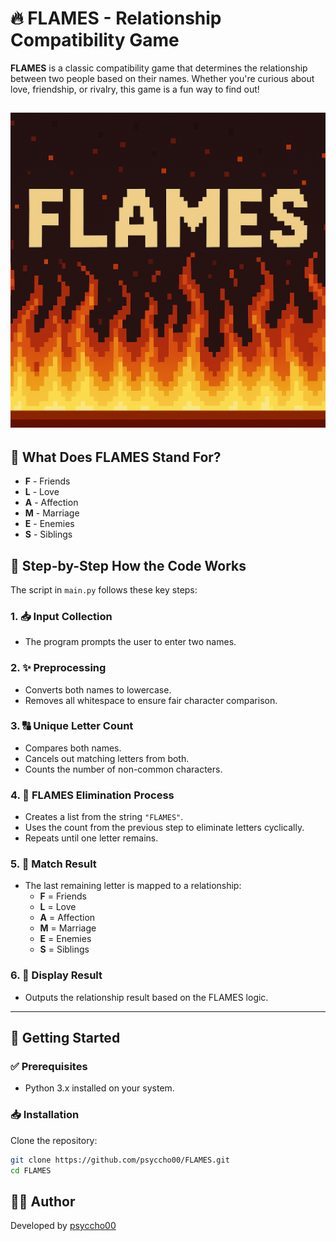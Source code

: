 # 🔥 FLAMES - Relationship Compatibility Game

**FLAMES** is a classic compatibility game that determines the relationship between two people based on their names. Whether you're curious about love, friendship, or rivalry, this game is a fun way to find out!

![](https://github.com/psyccho00/FLAMES/blob/main/flames.png)
---

## 📜 What Does FLAMES Stand For?

- **F** - Friends
- **L** - Love
- **A** - Affection
- **M** - Marriage
- **E** - Enemies
- **S** - Siblings



## 🧠 Step-by-Step How the Code Works

The script in `main.py` follows these key steps:

### 1. 📥 Input Collection
- The program prompts the user to enter two names.

### 2. ✨ Preprocessing
- Converts both names to lowercase.
- Removes all whitespace to ensure fair character comparison.

### 3. 🔠 Unique Letter Count
- Compares both names.
- Cancels out matching letters from both.
- Counts the number of non-common characters.

### 4. 🔁 FLAMES Elimination Process
- Creates a list from the string `"FLAMES"`.
- Uses the count from the previous step to eliminate letters cyclically.
- Repeats until one letter remains.

### 5. 🧩 Match Result
- The last remaining letter is mapped to a relationship:
  - **F** = Friends
  - **L** = Love
  - **A** = Affection
  - **M** = Marriage
  - **E** = Enemies
  - **S** = Siblings

### 6. 🎉 Display Result
- Outputs the relationship result based on the FLAMES logic.

---

## 🚀 Getting Started

### ✅ Prerequisites

- Python 3.x installed on your system.

### 📥 Installation

Clone the repository:

```bash
git clone https://github.com/psyccho00/FLAMES.git
cd FLAMES
```

## 👨‍💻 Author

Developed by [psyccho00](https://github.com/psyccho00)
